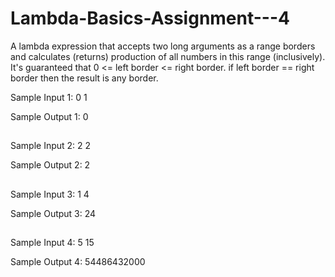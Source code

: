 # Lambda-Basics-Assignment---4
A lambda expression that accepts two long arguments as a range borders and calculates (returns) production of all numbers in this range (inclusively). It's guaranteed that 0 <= left border <= right border. if left border == right border then the result is any border.


Sample Input 1:
0 1

Sample Output 1:
0
##
Sample Input 2:
2 2

Sample Output 2:
2
##
Sample Input 3:
1 4

Sample Output 3:
24
##
Sample Input 4:
5 15

Sample Output 4:
54486432000
